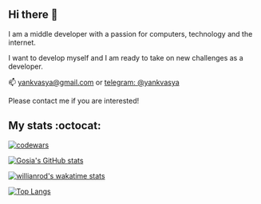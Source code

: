 ## Hi there 👋

I am a middle developer with a passion for computers, technology and the internet.

I want to develop myself and I am ready to take on new challenges as a developer.

📫 yankvasya@gmail.com or [telegram: @yankvasya](https://t.me/yankvasya)

Please contact me if you are interested!

## My stats :octocat:

[![codewars](https://www.codewars.com/users/yankvasya/badges/large)](https://www.codewars.com/users/yankvasya)

[![Gosia's GitHub stats](https://github-readme-stats.vercel.app/api?username=yankvasya&show_icons=true&theme=tokyonight)](https://github.com/yankvasya?tab=repositories)

[![willianrod's wakatime stats](https://github-readme-stats.vercel.app/api/wakatime?username=@yankvasya&theme=dark&width=50&layout=compact)](https://wakatime.com/@yankvasya)
<!--START_SECTION:waka-->
<!--END_SECTION:waka-->

[![Top Langs](https://github-readme-stats.vercel.app/api/top-langs/?username=yankvasya&layout=compact&theme=tokyonight)](https://github.com/yankvasya?tab=repositories)


